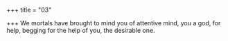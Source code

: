 +++
title = "03"

+++
We mortals have brought to mind you of attentive mind, you a god, for help, begging for the help of you, the desirable one.  